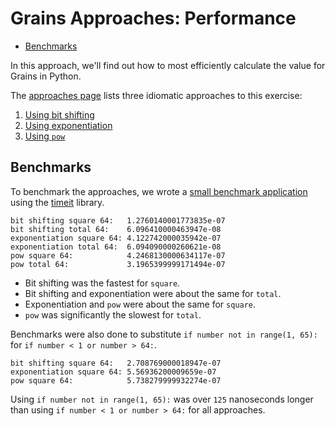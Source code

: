 # Grains Approaches: Performance

- [Benchmarks](#benchmarks)

In this approach, we'll find out how to most efficiently calculate the value for
Grains in Python.

The [approaches page][approaches] lists three idiomatic approaches to this
exercise:

1. [Using bit shifting][approach-bit-shifting]
2. [Using exponentiation][approach-exponentiation]
3. [Using `pow`][approach-pow]

## Benchmarks

To benchmark the approaches, we wrote a [small benchmark
application][benchmark-application] using the [timeit][timeit] library.

```text
bit shifting square 64:   1.2760140001773835e-07
bit shifting total 64:    6.096410000463947e-08
exponentiation square 64: 4.122742000035942e-07
exponentiation total 64:  6.094090000260621e-08
pow square 64:            4.2468130000634117e-07
pow total 64:             3.1965399999171494e-07
```

- Bit shifting was the fastest for `square`.
- Bit shifting and exponentiation were about the same for `total`.
- Exponentiation and `pow` were about the same for `square`.
- `pow` was significantly the slowest for `total`.

Benchmarks were also done to substitute `if number not in range(1, 65):` for
`if number < 1 or number > 64:`.

```text
bit shifting square 64:   2.708769000018947e-07
exponentiation square 64: 5.56936200009659e-07
pow square 64:            5.738279999932274e-07
```

Using `if number not in range(1, 65):` was over `125` nanoseconds longer than
using `if number < 1 or number > 64:` for all approaches.

[approaches]: https://exercism.org/tracks/python/exercises/grains/approaches
[approach-bit-shifting]:
  https://exercism.org/python/csharp/exercises/grains/approaches/bit-shifting
[approach-pow]:
  https://exercism.org/tracks/python/exercises/grains/approaches/pow
[approach-exponentiation]:
  https://exercism.org/tracks/python/exercises/grains/approaches/exponentiation
[benchmark-application]:
  https://github.com/exercism/python/blob/main/exercises/practice/grains/.articles/performance/code/Benchmark.py
[timeit]: https://docs.python.org/3/library/timeit.html
